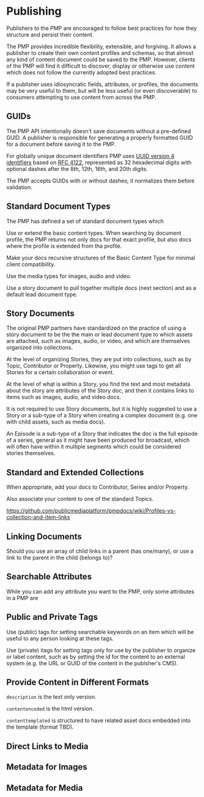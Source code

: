 # Publishing

Publishers to the PMP are encouraged to follow best practices for how they structure and persist their content.

The PMP provides incredible flexibility, extensible, and forgiving. It allows a publisher to create their own content profiles and schemas, so that almost any kind of content document could be saved to the PMP.  However, clients of the PMP will find it difficult to discover, display or otherwise use content which does not follow the currently adopted best practices.

If a publisher uses idiosyncratic fields, attributes, or profiles, the documents may be very useful to them, but will be less useful (or even discoverable) to consumers attempting to use content from across the PMP.


## GUIDs

The PMP API intentionally doesn't save documents without a pre-defined GUID. A publisher is responsible for generating a properly formatted GUID for a document before saving it to the PMP.

For globally unique document identifiers PMP uses [UUID version 4 identifiers](http://en.wikipedia.org/wiki/Universally_unique_identifier#Version_4_.28random.29) based on [RFC 4122](http://www.ietf.org/rfc/rfc4122.txt), represented as 32 hexadecimal digits with optional dashes after the 8th, 12th, 16th, and 20th digits.

The PMP accepts GUIDs with or without dashes; it normalizes them before validation.


## Standard Document Types

The PMP has defined a set of standard document types which

Use or extend the basic content types.  When searching by document profile, the PMP returns not only docs for that exact profile, but also docs where the profile is extended from tha profile.

Make your docs recursive structures of the Basic Content Type for minimal client compatibility.

Use the media types for images, audio and video.

Use a story document to pull together multiple docs (next section) and as a default lead document type.


## Story Documents

The original PMP partners have standardized on the practice of using a story document to be the the main or lead document type to which assets are attached, such as images, audio, or video, and which are themselves organized into collections.

At the level of organizing Stories, they are put into collections, such as by Topic, Contributor or Property.
Likewise, you might use tags to get all Stories for a certain collaboration or event.

At the level of what is within a Story, you find the text and most metadata about the story are attributes of the Story doc, and then it contains links to items such as images, audio, and video docs.

It is not required to use Story documents, but it is highly suggested to use a Story or a sub-type of a Story when creating a complex document (e.g. one with child assets, such as media docs).

An Episode is a sub-type of a Story that indicates the doc is the full episode of a series, general as it might have been produced for broadcast, which will often have within it multiple segments which could be considered stories themselves.


## Standard and Extended Collections

When appropriate, add your docs to Contributor, Series and/or Property.

Also associate your content to one of the standard Topics.

https://github.com/publicmediaplatform/pmpdocs/wiki/Profiles-vs-collection-and-item-links


## Linking Documents

Should you use an array of child links in a parent (has one/many), or use a link to the parent in the child (belongs to)?


## Searchable Attributes

While you can add any attribute you want to the PMP, only some attributes in a PMP are


## Public and Private Tags

Use (public) tags for setting searchable keywords on an item which will be useful to any person looking at these tags.

Use (private) itags for setting tags only for use by the publisher to organize or label content, such as by setting the id for the content to an external system (e.g. the URL or GUID of the content in the publsher's CMS).

## Provide Content in Different Formats

`description` is the text only version.

`contentencoded` is the html version.

`contenttemplated` is structured to have related asset docs embedded into the template (format TBD).


## Direct Links to Media


## Metadata for Images


## Metadata for Media

